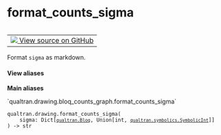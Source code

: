 # format_counts_sigma


<table class="tfo-notebook-buttons tfo-api nocontent" align="left">
<td>
  <a target="_blank" href="https://github.com/quantumlib/Qualtran/blob/main/qualtran/drawing/bloq_counts_graph.py#L389-L394">
    <img src="https://www.tensorflow.org/images/GitHub-Mark-32px.png" />
    View source on GitHub
  </a>
</td>
</table>



Format `sigma` as markdown.


<section class="expandable">
  <h4 class="showalways">View aliases</h4>
  <p>
<b>Main aliases</b>
<p>`qualtran.drawing.bloq_counts_graph.format_counts_sigma`</p>
</p>
</section>

<pre class="devsite-click-to-copy prettyprint lang-py tfo-signature-link">
<code>qualtran.drawing.format_counts_sigma(
    sigma: Dict[<a href="../../qualtran/Bloq.html"><code>qualtran.Bloq</code></a>, Union[int, <a href="../../qualtran/symbolics/SymbolicInt.html"><code>qualtran.symbolics.SymbolicInt</code></a>]]
) -> str
</code></pre>



<!-- Placeholder for "Used in" -->
